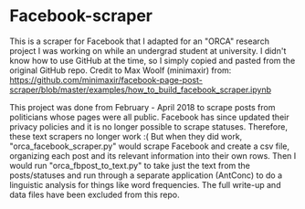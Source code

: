 # Facebook-scraper

This is a scraper for Facebook that I adapted for an "ORCA" research project I was working on while an undergrad student at university. I didn't know how to use GitHub at the time, so I simply copied and pasted from the original GitHub repo. Credit to Max Woolf (minimaxir) from: 
  https://github.com/minimaxir/facebook-page-post-scraper/blob/master/examples/how_to_build_facebook_scraper.ipynb
  
This project was done from February - April 2018 to scrape posts from politicians whose pages were all public. Facebook has since updated their privacy policies and it is no longer possible to scrape statuses. Therefore, these text scrapers no longer work :( But when they did work, "orca_facebook_scraper.py" would scrape Facebook and create a csv file, organizing each post and its relevant information into their own rows. Then I would run "orca_fbpost_to_text.py" to take just the text from the posts/statuses and run through a separate application (AntConc) to do a linguistic analysis for things like word frequencies. The full write-up and data files have been excluded from this repo.
